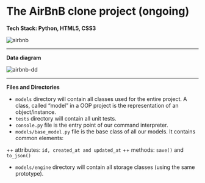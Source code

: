 # The AirBnB clone project (ongoing)

**Tech Stack: Python, HTML5, CSS3**

![airbnb](https://s3.amazonaws.com/alx-intranet.hbtn.io/uploads/medias/2018/6/d2d06462824fab5846f3.png?X-Amz-Algorithm=AWS4-HMAC-SHA256&X-Amz-Credential=AKIARDDGGGOUSBVO6H7D%2F20230219%2Fus-east-1%2Fs3%2Faws4_request&X-Amz-Date=20230219T095410Z&X-Amz-Expires=86400&X-Amz-SignedHeaders=host&X-Amz-Signature=93a2bd00a5513c46c54dd5ca7f7b1e0f73a350354241427246af82115c41d2c7)

***

**Data diagram**

![airbnb-dd](https://s3.amazonaws.com/alx-intranet.hbtn.io/uploads/medias/2020/9/99e1a8f2be8c09d5ce5ac321e8cf39f0917f8db5.jpg?X-Amz-Algorithm=AWS4-HMAC-SHA256&X-Amz-Credential=AKIARDDGGGOUSBVO6H7D%2F20230219%2Fus-east-1%2Fs3%2Faws4_request&X-Amz-Date=20230219T095410Z&X-Amz-Expires=86400&X-Amz-SignedHeaders=host&X-Amz-Signature=c17cf0359b7db963b44fc9d73d232b736fe3c8d76940ee1adc617f4ec0364e97)

***

**Files and Directories**

* `models` directory will contain all classes used for the entire project. A class, called “model” in a OOP project is the representation of an object/instance.
* `tests` directory will contain all unit tests.
* `console.py` file is the entry point of our command interpreter.
* `models/base_model.py` file is the base class of all our models. It contains common elements:

++ attributes: `id, created_at and updated_at`
++ methods: `save()` and `to_json()`

* `models/engine` directory will contain all storage classes (using the same prototype).

